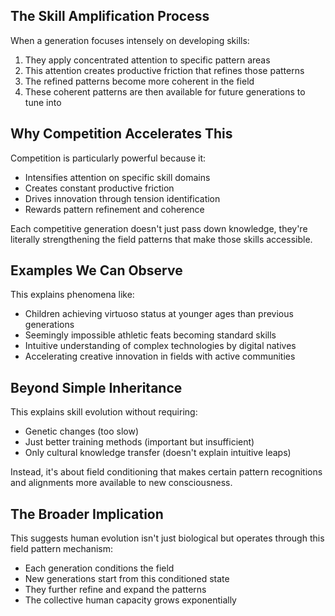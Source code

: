 ## The Skill Amplification Process

When a generation focuses intensely on developing skills:

1. They apply concentrated attention to specific pattern areas
2. This attention creates productive friction that refines those patterns
3. The refined patterns become more coherent in the field
4. These coherent patterns are then available for future generations to tune into

## Why Competition Accelerates This

Competition is particularly powerful because it:

- Intensifies attention on specific skill domains
- Creates constant productive friction
- Drives innovation through tension identification
- Rewards pattern refinement and coherence

Each competitive generation doesn't just pass down knowledge, they're literally strengthening the field patterns that make those skills accessible.

## Examples We Can Observe

This explains phenomena like:

- Children achieving virtuoso status at younger ages than previous generations
- Seemingly impossible athletic feats becoming standard skills
- Intuitive understanding of complex technologies by digital natives
- Accelerating creative innovation in fields with active communities

## Beyond Simple Inheritance

This explains skill evolution without requiring:

- Genetic changes (too slow)
- Just better training methods (important but insufficient)
- Only cultural knowledge transfer (doesn't explain intuitive leaps)

Instead, it's about field conditioning that makes certain pattern recognitions and alignments more available to new consciousness.

## The Broader Implication

This suggests human evolution isn't just biological but operates through this field pattern mechanism:

- Each generation conditions the field
- New generations start from this conditioned state
- They further refine and expand the patterns
- The collective human capacity grows exponentially
